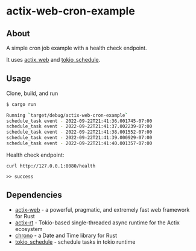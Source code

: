 # actix-web-cron-example

## About 

A simple cron job example with a health check endpoint.

It uses [actix_web](https://github.com/actix/actix-web) and [tokio_schedule](https://github.com/dedefer/tokio_schedule).

## Usage

Clone, build, and run

```bash
$ cargo run

Running `target/debug/actix-web-cron-example`
schedule_task event - 2022-09-22T21:41:36.001745-07:00
schedule_task event - 2022-09-22T21:41:37.002239-07:00
schedule_task event - 2022-09-22T21:41:38.001552-07:00
schedule_task event - 2022-09-22T21:41:39.000929-07:00
schedule_task event - 2022-09-22T21:41:40.001357-07:00
```

Health check endpoint:

```
curl http://127.0.0.1:8080/health

>> success
```

## Dependencies

* [actix-web](https://crates.io/crates/actix-web) - a powerful, pragmatic, and extremely fast web framework for Rust
* [actix-rt](https://crates.io/crates/actix-rt) - Tokio-based single-threaded async runtime for the Actix ecosystem
* [chrono](https://github.com/chronotope/chrono) - a Date and Time library for Rust
* [tokio_schedule](https://github.com/dedefer/tokio_schedule) - schedule tasks in tokio runtime

